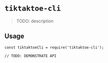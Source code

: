 # `tiktaktoe-cli`

> TODO: description

## Usage

```
const tiktaktoeCli = require('tiktaktoe-cli');

// TODO: DEMONSTRATE API
```
